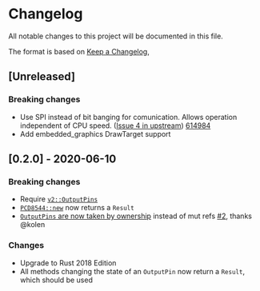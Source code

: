# Changelog
All notable changes to this project will be documented in this file.

The format is based on [Keep a Changelog](https://keepachangelog.com/en/1.0.0/),

## [Unreleased]
### Breaking changes
- Use SPI instead of bit banging for comunication. Allows operation independent of CPU speed. ([Issue 4 in upstream](https://github.com/kellerkindt/pcd8544/issues/4)) [614984](https://github.com/kolen/pcd8544/commit/6149845869383ef5f6be38bc461e21d7a01b0f4a)
- Add embedded_graphics DrawTarget support

## [0.2.0] - 2020-06-10
### Breaking changes
- Require [`v2::OutputPins`](https://github.com/rust-embedded/embedded-hal/blob/9e6ab5a1ee8900830bd4fe56f0a84ddb0bccda3f/src/digital/v2.rs)
- [`PCD8544::new`](https://github.com/kellerkindt/pcd8544/blob/98ef5b7d0264aa610bd758940478975d08270f32/src/lib.rs#L77) now returns a `Result`
- [`OutputPins` are now taken by ownership](https://github.com/kellerkindt/pcd8544/blob/98ef5b7d0264aa610bd758940478975d08270f32/src/lib.rs#L70) instead of mut refs [#2](https://github.com/kellerkindt/pcd8544/pull/2), thanks @kolen

### Changes
- Upgrade to Rust 2018 Edition
- All methods changing the state of an `OutputPin` now return a `Result`, which should be used
